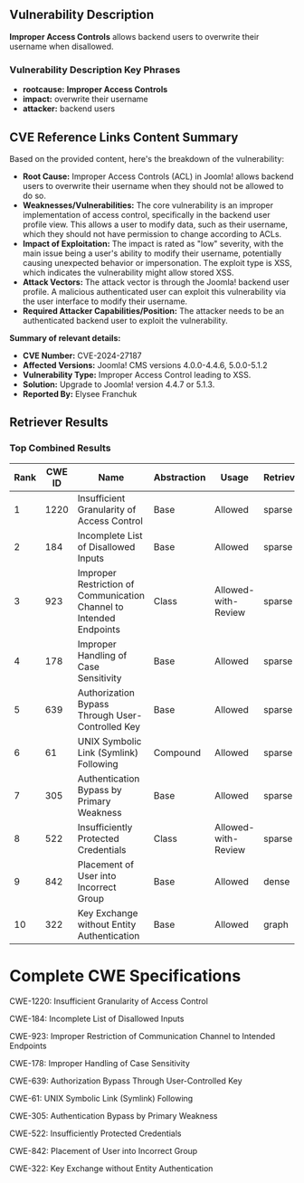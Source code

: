 ## Vulnerability Description
**Improper Access Controls** allows backend users to overwrite their username when disallowed.

### Vulnerability Description Key Phrases
- **rootcause:** **Improper Access Controls**
- **impact:** overwrite their username
- **attacker:** backend users

## CVE Reference Links Content Summary
Based on the provided content, here's the breakdown of the vulnerability:

*   **Root Cause:** Improper Access Controls (ACL) in Joomla! allows backend users to overwrite their username when they should not be allowed to do so.
*   **Weaknesses/Vulnerabilities:** The core vulnerability is an improper implementation of access control, specifically in the backend user profile view. This allows a user to modify data, such as their username, which they should not have permission to change according to ACLs.
*  **Impact of Exploitation:** The impact is rated as "low" severity, with the main issue being a user's ability to modify their username, potentially causing unexpected behavior or impersonation.  The exploit type is XSS, which indicates the vulnerability might allow stored XSS.
*   **Attack Vectors:** The attack vector is through the Joomla! backend user profile. A malicious authenticated user can exploit this vulnerability via the user interface to modify their username.
*   **Required Attacker Capabilities/Position:** The attacker needs to be an authenticated backend user to exploit the vulnerability.

**Summary of relevant details:**
* **CVE Number:** CVE-2024-27187
*   **Affected Versions:** Joomla! CMS versions 4.0.0-4.4.6, 5.0.0-5.1.2
*   **Vulnerability Type:** Improper Access Control leading to XSS.
*   **Solution:** Upgrade to Joomla! version 4.4.7 or 5.1.3.
*   **Reported By:** Elysee Franchuk

## Retriever Results

### Top Combined Results

| Rank | CWE ID | Name | Abstraction | Usage  | Retrievers | Individual Scores |
|------|--------|------|-------------|-------|------------|-------------------|
| 1 | 1220 | Insufficient Granularity of Access Control | Base | Allowed | sparse | 0.088 |
| 2 | 184 | Incomplete List of Disallowed Inputs | Base | Allowed | sparse | 0.083 |
| 3 | 923 | Improper Restriction of Communication Channel to Intended Endpoints | Class | Allowed-with-Review | sparse | 0.079 |
| 4 | 178 | Improper Handling of Case Sensitivity | Base | Allowed | sparse | 0.076 |
| 5 | 639 | Authorization Bypass Through User-Controlled Key | Base | Allowed | sparse | 0.076 |
| 6 | 61 | UNIX Symbolic Link (Symlink) Following | Compound | Allowed | sparse | 0.075 |
| 7 | 305 | Authentication Bypass by Primary Weakness | Base | Allowed | sparse | 0.072 |
| 8 | 522 | Insufficiently Protected Credentials | Class | Allowed-with-Review | sparse | 0.072 |
| 9 | 842 | Placement of User into Incorrect Group | Base | Allowed | dense | 0.540 |
| 10 | 322 | Key Exchange without Entity Authentication | Base | Allowed | graph | 0.002 |



# Complete CWE Specifications

CWE-1220: Insufficient Granularity of Access Control

CWE-184: Incomplete List of Disallowed Inputs

CWE-923: Improper Restriction of Communication Channel to Intended Endpoints

CWE-178: Improper Handling of Case Sensitivity

CWE-639: Authorization Bypass Through User-Controlled Key

CWE-61: UNIX Symbolic Link (Symlink) Following

CWE-305: Authentication Bypass by Primary Weakness

CWE-522: Insufficiently Protected Credentials

CWE-842: Placement of User into Incorrect Group

CWE-322: Key Exchange without Entity Authentication